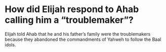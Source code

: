 # How did Elijah respond to Ahab calling him a “troublemaker”?

Elijah told Ahab that he and his father’s family were the troublemakers because they abandoned the commandments of Yahweh to follow the Baal idols.
